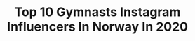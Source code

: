 ---
title: Top 10 Gymnasts Instagram Influencers In Norway In 2020
description: >-
  Find top gymnasts Instagram influencers in Norway in 2020. Most popular hashtags: #gymnastics #stayhome #hometraining #balance.
platform: Instagram
profiles:
  - username: "andreasolberg"
    fullname: >-
      andreasolberg
    location: "Norway"
    followers: 6970
    engagement: 1148
    commentsToLikes: 0.078734
    id: ck14jwr4mmktg0i19mqjy85bo
    verified: false
    hashtags: "#lokalspons, #crossfitgirls, #fysioterapeut, #giveaway"
  - username: "jokkebeast"
    fullname: >-
      Joachim Jokke Bårdholt
    location: "Norway"
    followers: 5372
    engagement: 632
    commentsToLikes: 0.097013
    id: ck6u9dtqewz560j7141yhgq7h
    verified: false
    hashtags: "#coronamademedoit"
  - username: "anna_stoyanova_"
    fullname: >-
      Anna Stoyanova
    location: "Norway"
    followers: 2588
    engagement: 1947
    commentsToLikes: 0.044323
    id: ck0w2a3isnbva0i19ixwfmtny
    verified: false
    hashtags: "#sponsored, #stayhome, #rhitmicgymnastic, #piruetas"
  - username: "lollenevland"
    fullname: >-
      Charlotte Nevland
    location: "Norway"
    followers: 5070
    engagement: 808
    commentsToLikes: 0.052829
    id: ck135bi8o0nrk0i19i2t1bgof
    verified: false
    hashtags: "#if3worldchampionships, #reklame, #improveyourenergy, #challenge"
  - username: "odinmkalvo"
    fullname: >-
      Odin Kalvø
    location: "Norway"
    followers: 53751
    engagement: 765
    commentsToLikes: 0.015514
    id: ck55q98pbcdqw0i1160x4w9gl
    verified: false
    hashtags: "#pistolsquat, #rings, #getfit, #summer"
  - username: "turntvillingene"
    fullname: >-
      Malin and Maria
    location: "Norway"
    followers: 66573
    engagement: 525
    commentsToLikes: 0.012190
    id: ck0u952ed91lk0i19g9javbn4
    verified: false
    hashtags: ""
  - username: "espenjansen"
    fullname: >-
      Espen Jansen
    location: "Norway"
    followers: 7781
    engagement: 636
    commentsToLikes: 0.014648
    id: ck55q98xkcdur0i1185nl0ps2
    verified: false
    hashtags: "#rehabilitering, #circle, #muscleup, #stretching"
  - username: "juliebjanes"
    fullname: >-
      Julie Bjanes | NORWAY
    location: "Norway"
    followers: 15457
    engagement: 513
    commentsToLikes: 0.126739
    id: ck15qhvuk2x4x0i198u4yylk7
    verified: false
    hashtags: "#oslo, #mammut, #possibilities, #sunrise"
  - username: "hogberglukas"
    fullname: >-
      Lukas | Crossfit | Athlete
    location: "Norway"
    followers: 105514
    engagement: 434
    commentsToLikes: 0.023073
    id: ck5cjzv5gvtyr0i11gfkd3cp1
    verified: true
    hashtags: "#gymnasty, #garagegym, #liftingweights, #jumptraining"
  - username: "aktivmamma"
    fullname: >-
      Cathrine 🇳🇴
    location: "Norway"
    followers: 22936
    engagement: 467
    commentsToLikes: 0.067849
    id: ck5q44os5nqso0i11w2n0z62s
    verified: false
    hashtags: "#bluewater, #instagram, #beproudofyou, #yogabeginner"
---